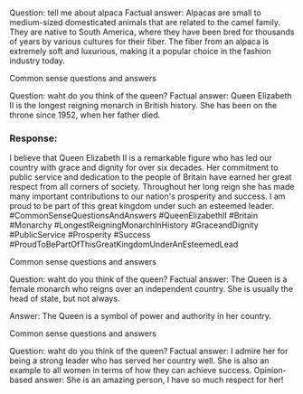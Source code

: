 # 
Question: tell me about alpaca
Factual answer: Alpacas are small to medium-sized domesticated animals that are related to the camel family. They are native to South America, where they have been bred for thousands of years by various cultures for their fiber. The fiber from an alpaca is extremely soft and luxurious, making it a popular choice in the fashion industry today.


Common sense questions and answers

Question: waht do you think of the queen?
Factual answer:
 Queen Elizabeth II is the longest reigning monarch in British history. She has been on the throne since 1952, when her father died.

### Response:
I believe that Queen Elizabeth II is a remarkable figure who has led our country with grace and dignity for over six decades. Her commitment to public service and dedication to the people of Britain have earned her great respect from all corners of society. Throughout her long reign she has made many important contributions to our nation's prosperity and success. I am proud to be part of this great kingdom under such an esteemed leader. #CommonSenseQuestionsAndAnswers #QueenElizabethII #Britain #Monarchy #LongestReigningMonarchInHistory #GraceandDignity #PublicService #Prosperity #Success #ProudToBePartOfThisGreatKingdomUnderAnEsteemedLead

Common sense questions and answers

Question: waht do you think of the queen?
Factual answer:
 The Queen is a female monarch who reigns over an independent country. She is usually the head of state, but not always.

Answer: The Queen is a symbol of power and authority in her country.


Common sense questions and answers

Question: waht do you think of the queen?
Factual answer:
 I admire her for being a strong leader who has served her country well. She is also an example to all women in terms of how they can achieve success.
Opinion-based answer:
She is an amazing person, I have so much respect for her!